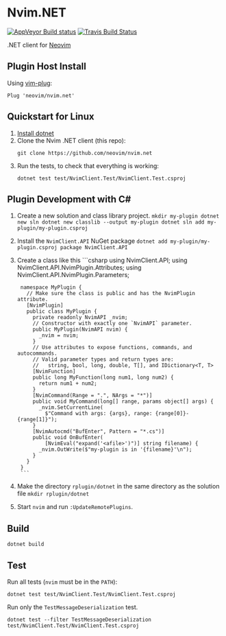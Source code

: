 Nvim.NET
========

[![AppVeyor Build status](https://ci.appveyor.com/api/projects/status/8c2dw5gc2knhvqjc/branch/master?svg=true)](https://ci.appveyor.com/project/neovim/nvim-net/branch/master)
[![Travis Build Status](https://travis-ci.org/neovim/nvim.net.svg?branch=master)](https://travis-ci.org/neovim/nvim.net)

.NET client for [Neovim](https://github.com/neovim/neovim)

Plugin Host Install
------------------------

Using [vim-plug](https://github.com/junegunn/vim-plug):

    Plug 'neovim/nvim.net'

Quickstart for Linux
--------------------

1. [Install dotnet](https://www.microsoft.com/net/download/linux-package-manager/ubuntu16-04/sdk-current)
2. Clone the Nvim .NET client (this repo):
   ```
   git clone https://github.com/neovim/nvim.net
   ```
3. Run the tests, to check that everything is working:
   ```
   dotnet test test/NvimClient.Test/NvimClient.Test.csproj
   ```

Plugin Development with C#
--------------------------

1. Create a new solution and class library project.
        ```
        mkdir my-plugin
        dotnet new sln
        dotnet new classlib --output my-plugin
        dotnet sln add my-plugin/my-plugin.csproj
        ```
2. Install the `NvimClient.API` NuGet package
        ```
        dotnet add my-plugin/my-plugin.csproj package NvimClient.API
        ```
3. Create a class like this
        ```csharp
        using NvimClient.API;
        using NvimClient.API.NvimPlugin.Attributes;
        using NvimClient.API.NvimPlugin.Parameters;

        namespace MyPlugin {
          // Make sure the class is public and has the NvimPlugin attribute.
          [NvimPlugin]
          public class MyPlugin {
            private readonly NvimAPI _nvim;
            // Constructor with exactly one `NvimAPI` parameter.
            public MyPlugin(NvimAPI nvim) {
              _nvim = nvim;
            }
            // Use attributes to expose functions, commands, and autocommands.
            // Valid parameter types and return types are:
            //   string, bool, long, double, T[], and IDictionary<T, T>
            [NvimFunction]
            public long MyFunction(long num1, long num2) {
              return num1 + num2;
            }
            [NvimCommand(Range = ".", NArgs = "*")]
            public void MyCommand(long[] range, params object[] args) {
              _nvim.SetCurrentLine(
                $"Command with args: {args}, range: {range[0]}-{range[1]}");
            }
            [NvimAutocmd("BufEnter", Pattern = "*.cs")]
            public void OnBufEnter(
                [NvimEval("expand('<afile>')")] string filename) {
              _nvim.OutWrite($"my-plugin is in '{filename}'\n");
            }
          }
        }
        ```
4. Make the directory `rplugin/dotnet` in the same directory as the solution
   file
        ```
        mkdir rplugin/dotnet
        ```
5. Start `nvim` and run `:UpdateRemotePlugins`.

Build
-----

    dotnet build

Test
----

Run all tests (`nvim` must be in the `PATH`):

    dotnet test test/NvimClient.Test/NvimClient.Test.csproj

Run only the `TestMessageDeserialization` test.

    dotnet test --filter TestMessageDeserialization test/NvimClient.Test/NvimClient.Test.csproj

